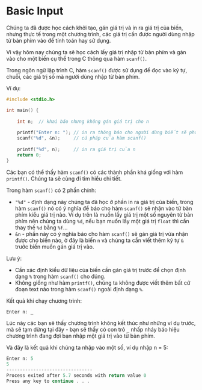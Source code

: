 # Basic Input

Chúng ta đã được học cách khởi tạo, gán giá trị và in ra giá trị của biến, nhưng thực tế trong một chương trình, các giá trị cần được người dùng nhập từ bàn phím vào để tính toán hay sử dụng. 

Vì vậy hôm nay chúng ta sẽ học cách lấy giá trị nhập từ bàn phím và gán vào cho một biến cụ thể trong C thông qua hàm `scanf()`.

Trong ngôn ngữ lập trình C, hàm `scanf()` được sử dụng để đọc vào ký tự, chuỗi, các giá trị số mà người dùng nhập từ bàn phím.

Ví dụ:
```c
#include <stdio.h>

int main() {
	
    int n;  // khai báo nhưng không gán giá trị cho n
	
    printf("Enter n: "); // in ra thông báo cho người dùng biết sẽ phải làm gì
    scanf("%d", &n);     // cú pháp của hàm scanf()
	
    printf("%d", n);     // in ra giá trị của n
    return 0;
}
```
Các bạn có thể thấy hàm `scanf()` có các thành phần khá giống với hàm `printf()`. Chúng ta sẽ cùng đi tìm hiểu chi tiết.

Trong hàm `scanf()` có 2 phần chính:

- `"%d"` - định dạng này chúng ta đã học ở phần in ra giá trị của biến, trong hàm `scanf()` nó có ý nghĩa để báo cho hàm `scanf()` sẽ nhận vào từ bàn phím kiểu giá trị nào. Ví dụ trên là muốn lấy giá trị một số nguyên từ bàn phím nên chúng ta dùng `%d`, nếu bạn muốn lấy một giá trị `float` thì cần thay thế `%d` bằng `%f`...
- `&n` - phần này có ý nghĩa báo cho hàm `scanf()` sẽ gán giá trị vừa nhận được cho biến nào, ở đây là biến `n` và chúng ta cần viết thêm ký tự `&` trước biến muốn gán giá trị vào.

Lưu ý:

- Cần xác định kiểu dữ liệu của biến cần gán giá trị trước để chọn định dạng `%` trong hàm `scanf()` cho đúng.
- Không giống như hàm `printf()`, chúng ta không được viết thêm bất cứ đoạn text nào trong hàm `scanf()` ngoài định dạng `%`.

Kết quả khi chạy chương trình:
```c
Enter n: _
```

Lúc này các bạn sẽ thấy chương trình không kết thúc như những ví dụ trước, mà sẽ tạm dừng tại đây - bạn sẽ thấy có con trỏ `_` nhấp nháy báo hiệu chương trình đang đợi bạn nhập một giá trị vào từ bàn phím.

Và đây là kết quả khi chúng ta nhập vào một số, ví dụ nhập n = 5:
```c
Enter n: 5
5
--------------------------------
Process exited after 5.7 seconds with return value 0
Press any key to continue . . .
```
